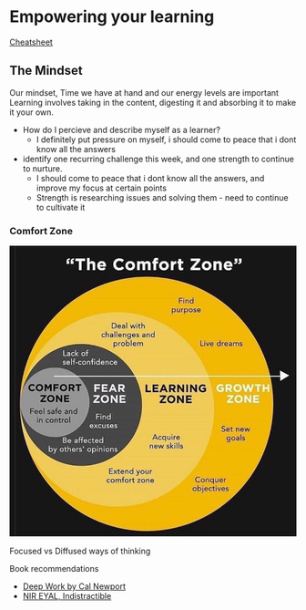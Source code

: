 # Empowering your learning

[Cheatsheet](https://www.markdownguide.org/cheat-sheet/)

## The Mindset

Our mindset, Time we have at hand and our energy levels are important
Learning involves taking in the content, digesting it and absorbing it to make it your own.

- How do I percieve and describe myself as a learner?
    - I definitely put pressure on myself, i should come to peace that i dont know all the answers
- identify one recurring challenge this week, and one strength to continue to nurture.
    - I should come to peace that i dont know all the answers, and improve my focus at certain points
    - Strength is researching issues and solving them - need to continue to cultivate it

### Comfort Zone
![Comfort Zone Infographic](comfort_zone.jpg)

Focused vs Diffused ways of thinking

Book recommendations
 - [Deep Work by Cal Newport](https://www.calnewport.com/books/deep-work/)
 - [NIR EYAL, Indistractible](https://www.nirandfar.com/indistractable/)